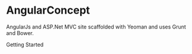 AngularConcept
==============

AngularJs and ASP.Net MVC site scaffolded with Yeoman and uses Grunt and Bower.

Getting Started


